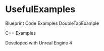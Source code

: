 # UsefulExamples

Blueprint Code Examples
DoubleTapExample


C++ Examples


Developed with Unreal Engine 4
